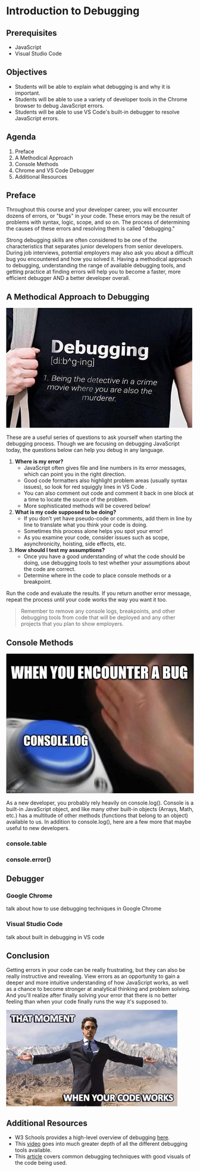 # Introduction to Debugging

## Prerequisites

-   JavaScript
-   Visual Studio Code

## Objectives

-   Students will be able to explain what debugging is and why it is important.
-   Students will be able to use a variety of developer tools in the Chrome browser to debug JavaScript errors.
-   Students will be able to use VS Code's built-in debugger to resolve JavaScript errors.

## Agenda

1. Preface
2. A Methodical Approach
3. Console Methods
4. Chrome and VS Code Debugger
5. Additional Resources

## Preface

Throughout this course and your developer career, you will encounter dozens of errors, or "bugs" in your code. These errors may be the result of problems with syntax, logic, scope, and so on. The process of determining the causes of these errors and resolving them is called "debugging."

Strong debugging skills are often considered to be one of the characteristics that separates junior developers from senior developers. During job interviews, potential employers may also ask you about a difficult bug you encountered and how you solved it. Having a methodical approach to debugging, understanding the range of available debugging tools, and getting practice at finding errors will help you to become a faster, more efficient debugger AND a better developer overall.

## A Methodical Approach to Debugging

![Debugging definition](images/debugging.jpg)

These are a useful series of questions to ask yourself when starting the debugging process. Though we are focusing on debugging JavaScript today, the questions below can help you debug in any language.

1. **Where is my error?**
    - JavaScript often gives file and line numbers in its error messages, which can point you in the right direction.
    - Good code formatters also highlight problem areas (usually syntax issues), so look for red squiggly lines in VS Code .
    - You can also comment out code and comment it back in one block at a time to locate the source of the problem.
    - More sophisticated methods will be covered below!
2. **What is my code supposed to be doing?**
    - If you don't yet have pseudo-code or comments, add them in line by line to translate what you think your code is doing.
    - Sometimes this process alone helps you spot your error!
    - As you examine your code, consider issues such as scope, asynchronicity, hoisting, side effects, etc.
3. **How should I test my assumptions?**
    - Once you have a good understanding of what the code should be doing, use debugging tools to test whether your assumptions about the code are correct.
    - Determine where in the code to place console methods or a breakpoint.

Run the code and evaluate the results. If you return another error message, repeat the process until your code works the way you want it too.

> Remember to remove any console logs, breakpoints, and other debugging tools from code that will be deployed and any other projects that you plan to show employers.

## Console Methods

![Hitting console.log](images/consolelog.jpg)

As a new developer, you probably rely heavily on console.log(). Console is a built-in JavaScript object, and like many other built-in objects (Arrays, Math, etc.) has a multitude of other methods (functions that belong to an object) available to us. In addition to console.log(), here are a few more that maybe useful to new developers.

###

### console.table

### console.error()

## Debugger

### Google Chrome

talk about how to use debugging techniques in Google Chrome

### Visual Studio Code

talk about built in debugging in VS code

## Conclusion

Getting errors in your code can be really frustrating, but they can also be really instructive and revealing. View errors as an opportunity to gain a deeper and more intuitive understanding of how JavaScript works, as well as a chance to become stronger at analytical thinking and problem solving. And you'll realize after finally solving your error that there is no better feeling than when your code finally runs the way it's supposed to.

![That moment when your code works](images/tonystark.jpg)

## Additional Resources

-   W3 Schools provides a high-level overview of debugging [here](https://www.w3schools.com/js/js_debugging.asp).
-   This [video](https://www.youtube.com/watch?v=TtsvMRxmfGA) goes into much greater depth of all the different debugging tools available.
-   This [article](https://raygun.com/javascript-debugging-tips) covers common debugging techniques with good visuals of the code being used.
